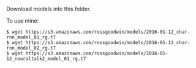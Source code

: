 Download models into this folder.

To use mine:

    $ wget https://s3.amazonaws.com/rossgoodwin/models/2016-01-12_char-rnn_model_01_rg.t7
    $ wget https://s3.amazonaws.com/rossgoodwin/models/2016-01-12_char-rnn_model_02_rg.t7
    $ wget https://s3.amazonaws.com/rossgoodwin/models/2016-01-12_neuraltalk2_model_01_rg.t7

